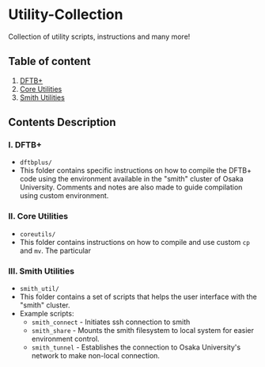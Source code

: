 # Utility-Collection
Collection of utility scripts, instructions and many more!


## Table of content
1. [DFTB+](###I.-DFTB+)
2. [Core Utilities](###II.-Core-Utilities)
3. [Smith Utilities](###III.-Smit-Utilities)

## Contents Description
### I. DFTB+ 
- `dftbplus/`
- This folder contains specific instructions on how to compile the DFTB+ code using the environment available in the "smith" cluster of Osaka University. Comments and notes are also made to guide compilation using custom environment. 

### II. Core Utilities 
- `coreutils/`
- This folder contains instructions on how to compile and use custom `cp` and `mv`. The particular 

### III. Smith Utilities
-  `smith_util/`
- This folder contains a set of scripts that helps the user interface with the "smith" cluster. 
- Example scripts:
  - `smith_connect` - Initiates ssh connection to smith
  - `smith_share` - Mounts the smith filesystem to local system for easier environment control.
  - `smith_tunnel` - Establishes the connection to Osaka University's network to make non-local connection.  